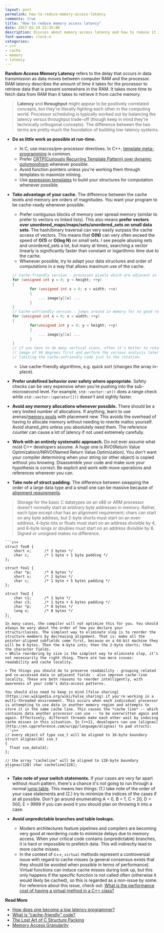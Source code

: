 ```yaml
---
layout: post
permalink: how-to-reduce-memory-access-latency
comments: true
title: "How to reduce memory access latency"
date: 2017-02-24 22:35:00
description: Discuss about memory access latency and how to reduce it in C++
font-awesome: clock-o
categories:
- c++
- cache
- memory
- latency
---
```


**Random Access Memory Latency** refers to the delay that occurs in data transmission as data moves between computer RAM and the processor. RAM latency describes the amount of time it takes for the processor to retrieve data that is present somewhere in the RAM. It takes more time to fetch data from RAM than it takes to retrieve it from cache memory.

> **Latency** and **throughput** might appear to be positively correlated concepts, but they're literally fighting each other in the computing world. Processor scheduling is typically worked out by balancing the latency versus throughput trade-off (though keep in mind they're technically orthogonal concepts). The difference between the two terms are pretty much the foundation of building low-latency systems.

- **Do as little work as possible at run-time.**
    - In C, use macros/pre-processor directives. In C++, [template meta-programming](https://www.codeproject.com/Articles/3743/A-gentle-introduction-to-Template-Metaprogramming) is common.
    - Prefer [CRTP(Curiously Recurring Template Pattern) over dynamic polymorphism](http://stackoverflow.com/questions/262254/crtp-to-avoid-dynamic-polymorphism) whenever possible.
    - Avoid function pointers unless you're working them through templates to maximize inlining.
    - Use [expression templates](https://en.wikibooks.org/wiki/More_C%2B%2B_Idioms/Expression-template) to build your structures for computation whenever possible.

- **Take advantage of your cache.** The difference between the cache levels and memory are orders of magnitudes. You want your program to be cache-ready whenever possible.
    - Prefer contiguous blocks of memory over spread memory (similar to prefer to vectors vs linked lists). This also means **prefer vectors over unordered_maps/maps/sets/unordered_sets on small data sets**. The hash/binary traversal can very easily surpass the cache access of vectors. This means that **O(N)** can very often exceed the speed of **O(1)** or **O(log N)** on small sets. I see people abusing sets and unordered_sets a lot, but many at times, searching a vector linearly is significantly faster than constant or logarithmic time due to the cache.
    - Whenever possible, try to adapt your data structures and order of computations in a way that allows maximum use of the cache.
    ```c++
    // Cache-friendly version - processes pixels which are adjacent in memory
    for (unsigned int y = 0; y < height; ++y)
    {
            for (unsigned int x = 0; x < width; ++x)
            {
                ... image[y][x] ...
            }
    }
    // Cache-unfriendly version - jumps around in memory for no good reason
    for (unsigned int x = 0; x < width; ++y)
    {
            for(unsigned int y = 0; y < height; ++y)
            {
                ... image[y][x] ...
            }
    }
    // if you have to do many vertical scans, often it's better to rotate the
    // image of 90 degrees first and perform the various analysis later,
    // limiting the cache-unfriendly code just to the rotation.
    ```
    - Use cache-friendly algorithms, e.g. quick sort (changes the array in-place).

- **Prefer undefined behavior over safety where appropriate**. Safety checks can be very expensive when you're pushing into the sub-microsecond level. For example, `std::vector::at()` does a range check while `std::vector::operator[]()` doesn't and sightly faster.

- **Avoid any memory allocations whenever possible.** There should be a very limited number of allocations. If anything, learn to use arenas/[memory pools](https://www.codeproject.com/Articles/27487/Why-to-use-memory-pool-and-how-to-implement-it) with placement new. This avoids the overhead of having to allocate memory without needing to rewrite malloc yourself. Avoid shared_ptrs unless you absolutely need them. The reference counter can cause a lot of latency if not used extremely carefully.

- **Work with an entirely systematic approach.** Do not ever assume what most C++ developers assume. A huge one is RVO(Return Value Optimization)/NRVO(Named Return Value Optimization). You don't want your compiler determining when your string (or other object) is copied without you knowing. Disassemble your code and make sure your hypothesis is correct. Be explicit and work with move operations and references whenever you can.

- **Take note of struct padding.** The difference between swapping the order of a large data type and a small one can be massive because of [alignment requirements](http://www.catb.org/esr/structure-packing/#_alignment_requirements).
> Storage for the basic C datatypes on an x86 or ARM processor doesn’t normally start at arbitrary byte addresses in memory. Rather, each type except char has an alignment requirement; chars can start on any byte address, but 2-byte shorts must start on an even address, 4-byte ints or floats must start on an address divisible by 4, and 8-byte longs or doubles must start on an address divisible by 8. Signed or unsigned makes no difference.

    ```c++
    struct foo0 {
        short x;      /* 2 bytes */
        char c;       /* 1 byte + 1 byte padding */
    };

    struct foo1 {
        char *p;      /* 8 bytes */
        short x;      /* 2 bytes */
        char c;       /* 1 byte + 5 bytes padding */
    };

    struct foo2 {
        char c1;      /* 1 byte */
        char c3;      /* 1 byte + 6 bytes padding */
        char *p;      /* 8 bytes */
        long x;       /* 8 bytes */
    };
    ```
    In many cases, the compiler will not optimize this for you. You should always be wary about the order of how you declare your structs/classes. The simplest way to eliminate slop is to reorder the structure members by decreasing alignment. That is: make all the pointer-aligned subfields come first, because on a 64-bit machine they will be 8 bytes. Then the 4-byte ints; then the 2-byte shorts; then the character fields.
    > While reordering by size is the simplest way to eliminate slop, it’s not necessarily the right thing. There are two more issues: readability and cache locality.

    > The things you should do to preserve readability - grouping related and co-accessed data in adjacent fields - also improve cache-line locality. These are both reasons to reorder intelligently, with awareness of your code’s data-access patterns.

    You should also need to keep in mind [false sharing](https://en.wikipedia.org/wiki/False_sharing) if you're working in a multi-threaded environment. This occurs when each individual processor is attempting to use data in another memory region and attempts to store it in the same cache line. This causes the *cache line* -- which contains data another processor can use -- to be overwritten again and again. Effectively, different threads make each other wait by inducing cache misses in this situation. In C++11, developers can use [alignas](http://en.cppreference.com/w/cpp/language/alignas) to pad structs:
    ```c++
    // every object of type sse_t will be aligned to 16-byte boundary
    struct alignas(16) sse_t
    {
      float sse_data[4];
    };

    // the array "cacheline" will be aligned to 128-byte boundary
    alignas(128) char cacheline[128];
    ```

- **Take note of your switch statements.** If your cases are very far apart without much pattern, there's a chance it's not going to run through a normal [jump table](https://en.wikipedia.org/wiki/Branch_table). This means two things: (1.) take note of the order of your case statements and (2.) try to minimize the indices of the cases if at all possible. Don't go around enumerating A = 0, B = 1, C = 20, D = 500, E = 9999 if you can avoid it you should plan on throwing it into a case.

- **Avoid unpredictable branches and table lookups.**
    - Modern architectures feature pipelines and compilers are becoming very good at reordering code to minimize delays due to memory access. When your critical code contains (unpredictable) branches, it is hard or impossible to prefetch data. This will indirectly lead to more cache misses.
    - In the context of c++, `virtual` methods represent a controversial issue with regard to cache misses (a general consensus exists that they should be avoided when possible in terms of performance). Virtual functions can induce cache misses during look up, but this only happens if the specific function is not called often (otherwise it would likely be cached), so this is regarded as a non-issue by some. For reference about this issue, check out: [What is the performance cost of having a virtual method in a C++ class?](http://stackoverflow.com/questions/667634/what-is-the-performance-cost-of-having-a-virtual-method-in-a-c-class)

**Read More**
* [How does one become a low latency programmer?](https://www.quora.com/How-does-one-become-a-low-latency-programmer)
* [What is “cache-friendly” code?](http://stackoverflow.com/questions/16699247/what-is-cache-friendly-code)
* [The Lost Art of C Structure Packing](http://www.catb.org/esr/structure-packing/#_padding)
* [Memory Access Granularity](http://www.ibm.com/developerworks/library/pa-dalign/)
